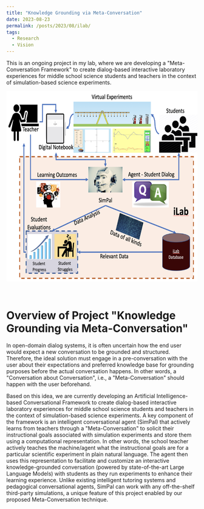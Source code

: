 ```yaml
---
title: "Knowledge Grounding via Meta-Conversation"
date: 2023-08-23
permalink: /posts/2023/08/ilab/
tags:
  - Research
  - Vision
---
```


This is an ongoing project in my lab, where we are developing a "Meta-Conversation Framework" to create dialog-based interactive laboratory experiences for middle school science students and teachers in the context of simulation-based science experiments. 

<center>
  <div style='display: flex; justify-content: center;'><img src='/images/iLab.png' alt='Image not Loading' style='height:500px;' align='middle'></div><br>
</center>
<br>


Overview of Project "Knowledge Grounding via Meta-Conversation"
======
In open-domain dialog systems, it is often uncertain how the end user would expect a new conversation to be grounded and structured. Therefore, the ideal solution must engage in a pre-conversation with the user about their expectations and preferred knowledge base for grounding purposes before the actual conversation happens. In other words, a "Conversation about Conversation", i.e., a "Meta-Conversation" should happen with the user beforehand. 

Based on this idea, we are currently developing an Artificial Intelligence-based Conversational Framework to create dialog-based interactive laboratory experiences for middle school science students and teachers in the context of simulation-based science experiments. A key component of the framework is an intelligent conversational agent (SimPal) that actively learns from teachers through a "Meta-Conversation" to solicit their instructional goals associated with simulation experiments and store them using a computational representation. In other words, the school teacher actively teaches the machine/agent what the instructional goals are for a particular scientific experiment in plain natural language. The agent then uses this representation to facilitate and customize an interactive knowledge-grounded conversation (powered by state-of-the-art Large Language Models) with students as they run experiments to enhance their learning experience. Unlike existing intelligent tutoring systems and pedagogical conversational agents, SimPal can work with any off-the-shelf third-party simulations, a unique feature of this project enabled by our proposed Meta-Conversation technique.